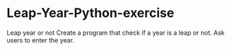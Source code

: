 # Leap-Year-Python-exercise
Leap year or not
Create a program that check if a year is a leap or not. Ask users to enter the year.
